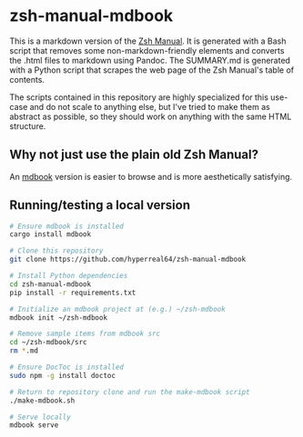 # zsh-manual-mdbook

This is a markdown version of the [Zsh Manual](http://zsh.sourceforge.net/Doc/).
It is generated with a Bash script that removes some non-markdown-friendly
elements and converts the .html files to markdown using Pandoc. The SUMMARY.md
is generated with a Python script that scrapes the web page of the Zsh Manual's
table of contents.

The scripts contained in this repository are highly specialized for this
use-case and do not scale to anything else, but I've tried to make them as
abstract as possible, so they should work on anything with the same HTML
structure.

## Why not just use the plain old Zsh Manual?

An [mdbook](https://rust-lang.github.io/mdBook/) version is easier to browse and is more
aesthetically satisfying.

## Running/testing a local version

```bash
# Ensure mdbook is installed
cargo install mdbook

# Clone this repository
git clone https://github.com/hyperreal64/zsh-manual-mdbook

# Install Python dependencies
cd zsh-manual-mdbook
pip install -r requirements.txt

# Initialize an mdbook project at (e.g.) ~/zsh-mdbook
mdbook init ~/zsh-mdbook

# Remove sample items from mdbook src
cd ~/zsh-mdbook/src
rm *.md

# Ensure DocToc is installed
sudo npm -g install doctoc

# Return to repository clone and run the make-mdbook script
./make-mdbook.sh

# Serve locally
mdbook serve
```
